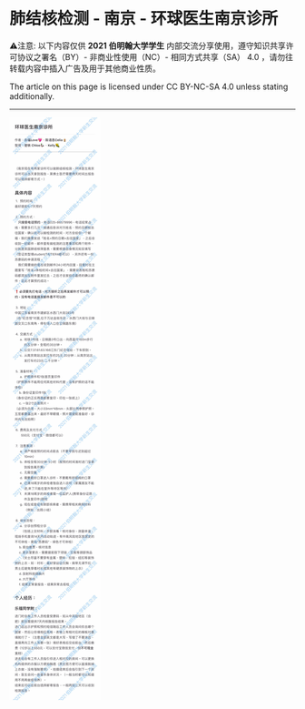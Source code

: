 # 肺结核检测 - 南京 - 环球医生南京诊所

⚠️注意: 
以下内容仅供 **2021 伯明翰大学学生** 内部交流分享使用，遵守知识共享许可协议之署名（BY）- 非商业性使用（NC）- 相同方式共享（SA） 4.0 ，请勿往转载内容中插入广告及用于其他商业性质。

The article on this page is licensed under CC BY-NC-SA 4.0 unless stating additionally.

---

![Global-Doctor-Nanjing-Clinic](./Global-Doctor-Nanjing-Clinic.jpg)
